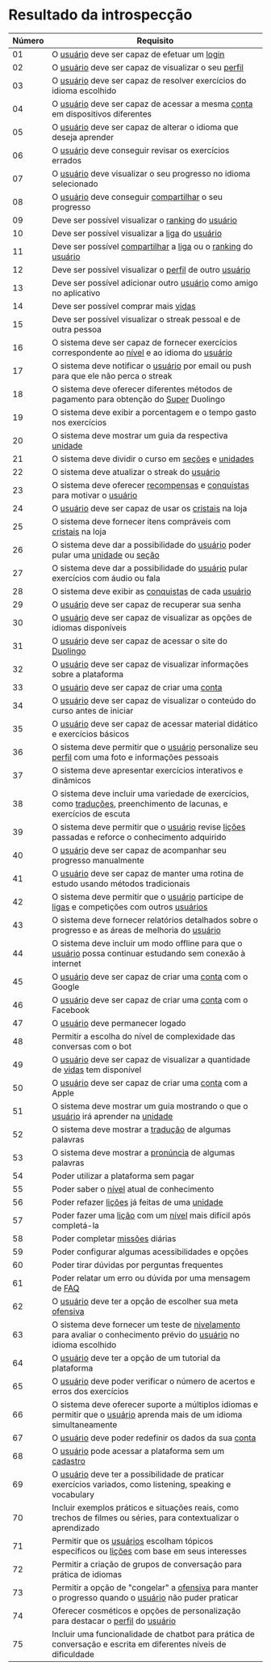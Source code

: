 # Resultado da introspecção

| Número | Requisito |
| ------ | --------- |
| 01 | O [usuário](../../modelagem/lexicos.md#usuario) deve ser capaz de efetuar um [login](../../modelagem/lexicos.md#login) |
| 02 | O [usuário](../../modelagem/lexicos.md#usuario) deve ser capaz de visualizar o seu [perfil](../../modelagem/lexicos.md#conta) |
| 03 | O [usuário](../../modelagem/lexicos.md#usuario) deve ser capaz de resolver exercícios do idioma escolhido |
| 04 | O [usuário](../../modelagem/lexicos.md#usuario) deve ser capaz de acessar a mesma [conta](../../modelagem/lexicos.md#conta) em dispositivos diferentes |
| 05 | O [usuário](../../modelagem/lexicos.md#usuario) deve ser capaz de alterar o idioma que deseja aprender |
| 06 | O [usuário](../../modelagem/lexicos.md#usuario) deve conseguir revisar os exercícios errados |
| 07 | O [usuário](../../modelagem/lexicos.md#usuario) deve visualizar o seu progresso no idioma selecionado |
| 08 | O [usuário](../../modelagem/lexicos.md#usuario) deve conseguir [compartilhar](../../modelagem/lexicos.md#compartilhar) o seu progresso |
| 09 | Deve ser possível visualizar o [ranking](../../modelagem/lexicos.md#ranking) do [usuário](../../modelagem/lexicos.md#usuario) |
| 10 | Deve ser possível visualizar a [liga](../../modelagem/lexicos.md#divisao) do [usuário](../../modelagem/lexicos.md#usuario) |
| 11 | Deve ser possível [compartilhar](../../modelagem/lexicos.md#compartilhar) a [liga](../../modelagem/lexicos.md#divisao) ou o [ranking](../../modelagem/lexicos.md#ranking) do [usuário](../../modelagem/lexicos.md#usuario) |
| 12 | Deve ser possível visualizar o [perfil](../../modelagem/lexicos.md#conta) de outro [usuário](../../modelagem/lexicos.md#usuario) |
| 13 | Deve ser possível adicionar outro [usuário](../../modelagem/lexicos.md#usuario) como amigo no aplicativo |
| 14 | Deve ser possível comprar mais [vidas](../../modelagem/lexicos.md#vidas) |
| 15 | Deve ser possível visualizar o streak pessoal e de outra pessoa |
| 16 | O sistema deve ser capaz de fornecer exercícios correspondente ao [nível](../../modelagem/lexicos.md#nivel) e ao idioma do [usuário](../../modelagem/lexicos.md#usuario) |
| 17 | O sistema deve notificar o [usuário](../../modelagem/lexicos.md#usuario) por email ou push para que ele não perca o streak |
| 18 | O sistema deve oferecer diferentes métodos de pagamento para obtenção do [Super](../../modelagem/lexicos.md#super) Duolingo |
| 19 | O sistema deve exibir a porcentagem e o tempo gasto nos exercícios |
| 20 | O sistema deve mostrar um guia da respectiva [unidade](../../modelagem/lexicos.md#unidade) |
| 21 | O sistema deve dividir o curso em [seções](../../modelagem/lexicos.md#secao) e [unidades](../../modelagem/lexicos.md#unidade) |
| 22 | O sistema deve atualizar o streak do [usuário](../../modelagem/lexicos.md#usuario) |
| 23 | O sistema deve oferecer [recompensas](../../modelagem/lexicos.md#recompensa) e [conquistas](../../modelagem/lexicos.md#conquistas) para motivar o [usuário](../../modelagem/lexicos.md#usuario) |
| 24 | O [usuário](../../modelagem/lexicos.md#usuario) deve ser capaz de usar os [cristais](../../modelagem/lexicos.md#cristais) na loja |
| 25 | O sistema deve fornecer itens compráveis com [cristais](../../modelagem/lexicos.md#cristais) na loja |
| 26 | O sistema deve dar a possibilidade do [usuário](../../modelagem/lexicos.md#usuario) poder pular uma [unidade](../../modelagem/lexicos.md#unidade) ou [seção](../../modelagem/lexicos.md#secao) |
| 27 | O sistema deve dar a possibilidade do [usuário](../../modelagem/lexicos.md#usuario) pular exercícios com áudio ou fala |
| 28 | O sistema deve exibir as [conquistas](../../modelagem/lexicos.md#conquistas) de cada [usuário](../../modelagem/lexicos.md#usuario) |
| 29 | O [usuário](../../modelagem/lexicos.md#usuario) deve ser capaz de recuperar sua senha |
| 30 | O [usuário](../../modelagem/lexicos.md#usuario) deve ser capaz de visualizar as opções de idiomas disponíveis |
| 31 | O [usuário](../../modelagem/lexicos.md#usuario) deve ser capaz de acessar o site do [Duolingo](../../modelagem/lexicos.md#duolingo) |
| 32 | O [usuário](../../modelagem/lexicos.md#usuario) deve ser capaz de visualizar informações sobre a plataforma |
| 33 | O [usuário](../../modelagem/lexicos.md#usuario) deve ser capaz de criar uma [conta](../../modelagem/lexicos.md#conta) |
| 34 | O [usuário](../../modelagem/lexicos.md#usuario) deve ser capaz de visualizar o conteúdo do curso antes de iniciar |
| 35 | O [usuário](../../modelagem/lexicos.md#usuario) deve ser capaz de acessar material didático e exercícios básicos |
| 36 | O sistema deve permitir que o [usuário](../../modelagem/lexicos.md#usuario) personalize seu [perfil](../../modelagem/lexicos.md#conta) com uma foto e informações pessoais |
| 37 | O sistema deve apresentar exercícios interativos e dinâmicos |
| 38 | O sistema deve incluir uma variedade de exercícios, como [traduções](../../modelagem/lexicos.md#traduzir-licao), preenchimento de lacunas, e exercícios de escuta |
| 39 | O sistema deve permitir que o [usuário](../../modelagem/lexicos.md#usuario) revise [lições](../../modelagem/lexicos.md#licao) passadas e reforce o conhecimento adquirido |
| 40 | O [usuário](../../modelagem/lexicos.md#usuario) deve ser capaz de acompanhar seu progresso manualmente |
| 41 | O [usuário](../../modelagem/lexicos.md#usuario) deve ser capaz de manter uma rotina de estudo usando métodos tradicionais |
| 42 | O sistema deve permitir que o [usuário](../../modelagem/lexicos.md#usuario) participe de [ligas](../../modelagem/lexicos.md#divisao) e competições com outros [usuários](../../modelagem/lexicos.md#usuario) |
| 43 | O sistema deve fornecer relatórios detalhados sobre o progresso e as áreas de melhoria do [usuário](../../modelagem/lexicos.md#usuario) |
| 44 | O sistema deve incluir um modo offline para que o [usuário](../../modelagem/lexicos.md#usuario) possa continuar estudando sem conexão à internet |
| 45 | O [usuário](../../modelagem/lexicos.md#usuario) deve ser capaz de criar uma [conta](../../modelagem/lexicos.md#conta) com o Google |
| 46 | O [usuário](../../modelagem/lexicos.md#usuario) deve ser capaz de criar uma [conta](../../modelagem/lexicos.md#conta) com o Facebook |
| 47 | O [usuário](../../modelagem/lexicos.md#usuario) deve permanecer logado |
| 48 | Permitir a escolha do nível de complexidade das conversas com o bot |
| 49 | O [usuário](../../modelagem/lexicos.md#usuario) deve ser capaz de visualizar a quantidade de [vidas](../../modelagem/lexicos.md#vidas) tem disponível |
| 50 | O [usuário](../../modelagem/lexicos.md#usuario) deve ser capaz de criar uma [conta](../../modelagem/lexicos.md#conta) com a Apple |
| 51 | O sistema deve mostrar um guia mostrando o que o [usuário](../../modelagem/lexicos.md#usuario) irá aprender na [unidade](../../modelagem/lexicos.md#unidade) |
| 52 | O sistema deve mostrar a [tradução](../../modelagem/lexicos.md#traduzir-licao) de algumas palavras |
| 53 | O sistema deve mostrar a [pronúncia](../../modelagem/lexicos.md#falar) de algumas palavras |
| 54 | Poder utilizar a plataforma sem pagar |
| 55 | Poder saber o [nível](../../modelagem/lexicos.md#nivel) atual de conhecimento |
| 56 | Poder refazer [lições](../../modelagem/lexicos.md#licao) já feitas de uma [unidade](../../modelagem/lexicos.md#unidade) |
| 57 | Poder fazer uma [lição](../../modelagem/lexicos.md#licao) com um [nível](../../modelagem/lexicos.md#nivel) mais difícil após completá-la |
| 58 | Poder completar [missões](../../modelagem/lexicos.md#missao) diárias |
| 59 | Poder configurar algumas acessibilidades e opções |
| 60 | Poder tirar dúvidas por perguntas frequentes |
| 61 | Poder relatar um erro ou dúvida por uma mensagem de [FAQ](../../modelagem/lexicos.md#ajuda) |
| 62 | O [usuário](../../modelagem/lexicos.md#usuario) deve ter a opção de escolher sua meta [ofensiva](../../modelagem/lexicos.md#ofensiva) |
| 63 | O sistema deve fornecer um teste de [nivelamento](../../modelagem/lexicos.md#nivel) para avaliar o conhecimento prévio do [usuário](../../modelagem/lexicos.md#usuario) no idioma escolhido |
| 64 | O [usuário](../../modelagem/lexicos.md#usuario) deve ter a opção de um tutorial da plataforma |
| 65 | O [usuário](../../modelagem/lexicos.md#usuario) deve poder verificar o número de acertos e erros dos exercícios |
| 66 | O sistema deve oferecer suporte a múltiplos idiomas e permitir que o [usuário](../../modelagem/lexicos.md#usuario) aprenda mais de um idioma simultaneamente |
| 67 | O [usuário](../../modelagem/lexicos.md#usuario) deve poder redefinir os dados da sua [conta](../../modelagem/lexicos.md#conta) |
| 68 | O [usuário](../../modelagem/lexicos.md#usuario) pode acessar a plataforma sem um [cadastro](../../modelagem/lexicos.md#inscricao) |
| 69 | O [usuário](../../modelagem/lexicos.md#usuario) deve ter a possibilidade de praticar exercícios variados, como listening, speaking e vocabulary |
| 70 | Incluir exemplos práticos e situações reais, como trechos de filmes ou séries, para contextualizar o aprendizado |
| 71 | Permitir que os [usuários](../../modelagem/lexicos.md#usuario) escolham tópicos específicos ou [lições](../../modelagem/lexicos.md#licao) com base em seus interesses |
| 72 | Permitir a criação de grupos de conversação para prática de idiomas |
| 73 | Permitir a opção de "congelar" a [ofensiva](../../modelagem/lexicos.md#ofensiva) para manter o progresso quando o [usuário](../../modelagem/lexicos.md#usuario) não puder praticar |
| 74 | Oferecer cosméticos e opções de personalização para destacar o [perfil](../../modelagem/lexicos.md#conta) do [usuário](../../modelagem/lexicos.md#usuario) |
| 75 | Incluir uma funcionalidade de chatbot para prática de conversação e escrita em diferentes níveis de dificuldade |
